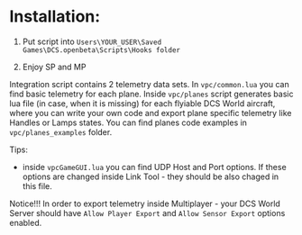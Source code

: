 Installation:
=============

1. Put script into `Users\YOUR_USER\Saved Games\DCS.openbeta\Scripts\Hooks folder`

2. Enjoy SP and MP 


Integration script contains 2 telemetry data sets. In `vpc/common.lua` you can find basic telemetry for each plane. Inside `vpc/planes` script generates basic lua file (in case, when it is missing) for each flyiable DCS World aircraft, where you can write your own code and export plane specific telemetry like Handles or Lamps states. You can find planes code examples in `vpc/planes_examples` folder.

Tips: 
- inside `vpcGameGUI.lua` you can find UDP Host and Port options. If these options are changed inside Link Tool - they should be also chaged in this file.

Notice!!! In order to export telemetry inside Multiplayer - your DCS World Server should have `Allow Player Export` and `Allow Sensor Export` options enabled.
